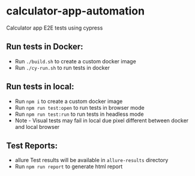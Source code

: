 # calculator-app-automation
Calculator app E2E tests using cypress
## Run tests in Docker:
* Run `./build.sh` to create a custom docker image
* Run `./cy-run.sh` to run tests in docker

## Run tests in local:
* Run `npm i` to create a custom docker image
* Run `npm run test:open` to run tests in browser mode
* Run `npm run test:run` to run tests in headless mode
* Note - Visual tests may fail in local due pixel different between docker and local browser

## Test Reports:
* allure Test results will be available in `allure-results` directory
* Run `npm run report` to generate html report

